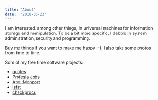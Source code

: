 ```yaml
---
title: "About"
date:  "2018-06-23"
---
```


I am interested, among other things, in universal machines for information storage and manipulation. To be a bit more specific, I dabble in system administration, security and programming.

Buy me [things](https://amzn.com/w/23WE353M6O53S) if you want to make me happy :-). I also take some [photos](https://www.flickr.com/photos/jozrei) from time to time.

Som of my free time software projects:

- [quotes](http://quotes.reisinge.net)
- [Profesia Jobs](http://jreisinger.github.io/profesia-jobs)
- [App::Monport](https://metacpan.org/pod/App::Monport)
- [lsfat](https://github.com/jreisinger/sys/blob/master/lsfat)
- [checkprocs](https://github.com/jreisinger/checkprocs)
